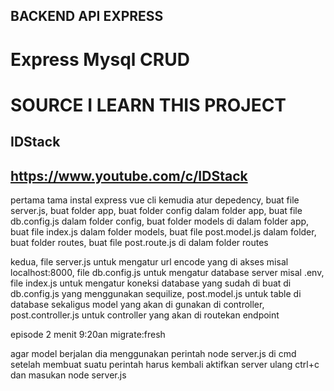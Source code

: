 ## BACKEND API EXPRESS
# Express Mysql CRUD
# SOURCE I LEARN THIS PROJECT
## IDStack
## https://www.youtube.com/c/IDStack 

pertama tama instal express vue cli kemudia atur depedency, buat file server.js, buat folder app, buat folder config dalam folder app, buat file db.config.js dalam folder config, buat folder models di dalam folder app, buat file index.js dalam folder models, buat file post.model.js dalam folder, buat folder routes, buat file post.route.js di dalam folder routes

kedua, file server.js untuk mengatur url encode yang di akses misal localhost:8000, file db.config.js untuk mengatur database server misal .env, file index.js untuk mengatur koneksi database yang sudah di buat di db.config.js yang menggunakan sequilize, post.model.js untuk table di database sekaligus model yang akan di gunakan di controller, post.controller.js untuk controller yang akan di routekan endpoint

episode 2 menit 9:20an migrate:fresh

agar model berjalan dia menggunakan perintah node server.js di cmd
setelah membuat suatu perintah harus kembali aktifkan server ulang ctrl+c dan masukan node server.js